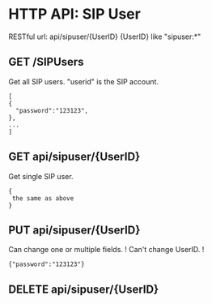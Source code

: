 # HTTP API: SIP User # 
RESTful url:  api/sipuser/{UserID}      {UserID} like "sipuser:*"

## GET /SIPUsers ##
Get all SIP users. "userid" is the SIP account.
```
[
{
  "password":"123123",
},
...
]
```
## GET api/sipuser/{UserID} ##
Get single SIP user.

```
{
 the same as above
}
```

## PUT api/sipuser/{UserID} ##
Can change one or multiple fields. 
! Can't change UserID. !

```
{"password":"123123"}
```

## DELETE api/sipuser/{UserID} ##



